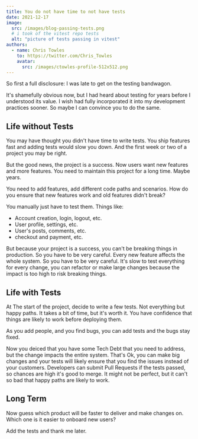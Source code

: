 ```yaml
---
title: You do not have time to not have tests
date: 2021-12-17
image:
  src: /images/blog-passing-tests.png
  # i took of the vitest repo tests
  alt: "picture of tests passing in vitest"
authors:
  - name: Chris Towles
    to: https://twitter.com/Chris_Towles
    avatar:
      src: /images/ctowles-profile-512x512.png
---
```


So first a full disclosure: I was late to get on the testing bandwagon.

It's shamefully obvious now, but I had heard about testing for years before I understood its value. I wish had fully incorporated it into my development practices sooner. So maybe I can convince you to do the same.

## Life without Tests

You may have thought you didn't have time to write tests. You ship features fast and adding tests would slow you down. And the first week or two of a project you may be right.

But the good news, the project is a success.  Now users want new features and more features. You need to maintain this project for a long time. Maybe years.

You need to add features, add different code paths and scenarios. How do you ensure that new features work and old features didn't break?

You manually just have to test them. Things like:

- Account creation, login, logout, etc.
- User profile, settings, etc.
- User's posts, comments, etc.
- checkout and payment, etc.

But because your project is a success, you can't be breaking things in production. So you have to be very careful. Every new feature affects the whole system. So you have to be very careful. It's slow to test everything for every change, you can refactor or make large changes because the impact is too high to risk breaking things.

## Life with Tests

At The start of the project, decide to write a few tests. Not everything but happy paths. It takes a bit of time, but it's worth it. You have confidence that things are likely to work before deploying them.

As you add people, and you find bugs, you can add tests and the bugs stay fixed.

Now you deiced that you have some Tech Debt that you need to address, but the change impacts the entire system. That's Ok, you can make big changes and your tests will likely ensure that you find the issues instead of your customers. Developers can submit Pull Requests if the tests passed, so chances are high it's good to merge. It might not be perfect, but it can't so bad that happy paths are likely to work.

## Long Term

Now guess which product will be faster to deliver and make changes on. Which one is it easier to onboard new users?

Add the tests and thank me later.
